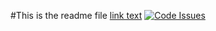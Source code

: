 #This is the readme file
[link text](https://github.com/wri/gfw-analysis/wiki)
[![Code Issues](https://www.quantifiedcode.com/api/v1/project/74f58687e32b451bbdaa97186dd11f4a/badge.svg)](https://www.quantifiedcode.com/app/project/74f58687e32b451bbdaa97186dd11f4a)
